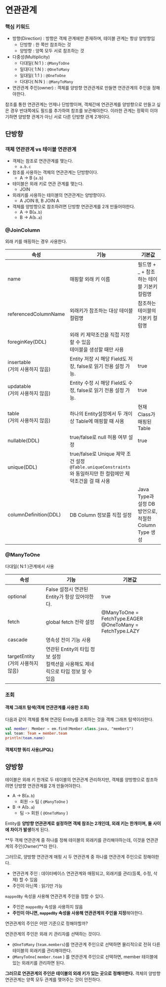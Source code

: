 # 연관관계

### 핵심 키워드

- 방향(Direction) : 방향은 객체 관계에만 존재하며, 테이블 관계는 항상 양방향임
  - 단방향 : 한 쪽만 참조하는 것
  - 양방향 : 양쪽 모두 서로 참조하는 것
- 다중성(Multiplicity)
  - 다대일( N:1 ) : `@ManyToOne`
  - 일대다( 1:N ) : `@OneToMany`
  - 일대일( 1:1 ) : `@OneToOne`
  - 다대다( N:N ) : `@ManyToMany`
- 연관관계 주인(owner) : 객체를 양방향 연관관계로 만들면 연관관계의 주인을 정해야한다.

참조를 통한 연관관계는 언제나 단방향이며, 객체간에 연관관계를 양방향으로 만들고 싶은 경우 반대쪽에도 필드를 추가하여 참조를 보관해야한다. 이러한 관계는 정확히 이야기하면 양방향 관계가 아닌 서로 다른 단방향 관계 2개이다.

## 단방향

### 객체 연관관계 vs 테이블 연관관계

- 객체는 참조로 연관관계를 맺는다.
  - `a.b.c`
- 참조를 사용하는 객체의 연관관계는 단방향이다.
  - A -> B (`a.b`)
- 테이블은 외래 키로 연관 관계를 맺는다.
  - JOIN
- 외래키를 사용하는 테이블의 연관관계는 양방향이다.
  - A JOIN B, B JOIN A
- 객체를 양방향으로 참조하려면 단방향 연관관계를 2개 만들어야한다. 
  - A -> B(`a.b`)
  - B -> A(`b.a`)

### @JoinColumn

외래 키를 매핑하는 경우 사용한다.

| 속성                                 | 기능                                                         | 기본값                                                |
| ------------------------------------ | ------------------------------------------------------------ | ----------------------------------------------------- |
| name                                 | 매핑할 외래 키 이름                                          | 필드명 + _ + 참조하는 테이블 기본키 컬럼명            |
| referencedColumnName                 | 외래키가 참조하는 대상 테이블 컬럼명                         | 참조하는 테이블의 기본키 컬럼명                       |
| foreginKey(DDL)                      | 외래 키 제약조건을 직접 지정할 수 있음<br />테이블을 생성할 때만 사용 |                                                       |
| insertable<br />(거의 사용하지 않음) | Entity 저장 시 해당 Field도 저장, false로 읽기 전용 설정 가능. | true                                                  |
| updatable<br />(거의 사용하지 않음)  | Entity 수정 시 해당 Field도 수정, false로 읽기 전용 설정 가능. | true                                                  |
| table<br />(거의 사용하지 않음)      | 하나의 Entity설정에서 두 개이상 Table에 매핑할 때 사용       | 현재 Class가 매핑된 Table                             |
| nullable(DDL)                        | true/false로 null 허용 여부 설정                             | true                                                  |
| unique(DDL)                          | true/false로 Unique 제약 조건 설정<br />`@Table.uniqueConstraints`와 동일하지만 한 컬럼에만 제약조건을 걸 때 사용 |                                                       |
| columnDefinition(DDL)                | DB Column 정보를 직접 설정                                   | Java Type과 설정 DB 방언으로, 적절한 Column Type 생성 |

### @ManyToOne

다대일( N:1 )관계에서 사용

| 속성                                   | 기능                                                         | 기본값                                                       |
| -------------------------------------- | ------------------------------------------------------------ | ------------------------------------------------------------ |
| optional                               | False 설정시 연관된 Entity가 항상 있어야한다.                | true                                                         |
| fetch                                  | global fetch 전략 설정                                       | @ManyToOne = FetchType.EAGER<br />@OneToMany = FetchType.LAZY |
| cascade                                | 영속성 전이 기능 사용                                        |                                                              |
| targetEntity<br />(거의 사용하지 않음) | 연관된 Entity의 타입 정보 설정<br />컬렉션을 사용해도 제네릭으로 타입 정보 알 수 있음 |                                                              |

### 조회

#### 객체 그래프 탐색(객체 연관관계를 사용한 조회)

다음과 같이 객체를 통해 연관된 Entity를 조회하는 것을 객체 그래프 탐색이라한다.

```kotlin
val member: Member = em.find(Member.class.java, "member1")
val team: Team = member.team
println(team.name)
```

#### 객체지향 쿼리 사용(JPQL)

## 양방향

테이블은 외래 키 한개로 두 테이블의 연관관계 관리하지만, 객체를 양방향으로 참조하려면 단방향 연관관계를 2개 만들어야한다. 

- A -> B(`a.b`)
  - 회원 -> 팀 ( `@ManyToOne` )
- B -> A(`b.a`)
  - 팀 -> 회원 ( `@OneToMany` )

Entity를 **양방향 연관관계로 설정하면 객체 참조는 2개인데, 외래 키는 한개이며, 둘 사이에 차이가 발생**하게 된다.

**두 객체 연관관계 중 하나를 정해 테이블의 외래키를 관리해야하는데, 이것을 연관관계의 주인(Owner)**라 한다.

그러므로, 양방향 연관관계 매핑 시 두 연관관계 중 하나를 연관관계 주인으로 정해야한다. 

- 연관관계 주인 : 데이터베이스 연관관계와 매핑되고, 외래키를 관리(등록, 수정, 삭제) 할 수 있음
- 주인이 아닌쪽 : 읽기만 가능

`mappedBy` 속성을 사용해 연관관계 주인을 정할 수 있다.

- 주인은 `mappedBy` 속성을 사용하지 않음
- **주인이 아니면, `mappedBy` 속성을 사용해 연관관계의 주인을 지정**해야한다.

연관관계의 주인은 어떤 기준으로 정해야할까?

연관관계의 주인은 외래 키 관리자를 선택하는 것이다.

- `@OneToMany` (`team.members`)를 연관관계 주인으로 선택하면 물리적으로 전혀 다른 테이블의 외래키를 관리해야한다.
- `@ManyToOne`(  `member.team` ) 를 연관관계 주인으로 선택하면, member 테이블에 있는  외래키를 관리하면 된다.

**그러므로 연관관계의 주인은 테이블의 외래 키가 있는 곳으로 정해야한다.** 객체의 양방향 연관관계는 양쪽 모두 관계를 맺어주는 것이 안전하다.

​	
